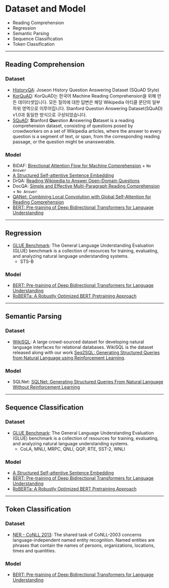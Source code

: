 # Dataset and Model

- Reading Comprehension
- Regression
- Semantic Parsing
- Sequence Classification
- Token Classification

---

## Reading Comprehension

### Dataset

- [HistoryQA](https://oss.navercorp.com/ClovaAI-PJT/HistoryQA): Joseon History Question Answering Dataset (SQuAD Style)
- [KorQuAD](https://korquad.github.io/): KorQuAD는 한국어 Machine Reading Comprehension을 위해 만든 데이터셋입니다. 모든 질의에 대한 답변은 해당 Wikipedia 아티클 문단의 일부 하위 영역으로 이루어집니다. Stanford Question Answering Dataset(SQuAD) v1.0과 동일한 방식으로 구성되었습니다.
- [SQuAD](https://rajpurkar.github.io/SQuAD-explorer/): **S**tanford **Qu**estion **A**nswering **D**ataset is a reading comprehension dataset, consisting of questions posed by crowdworkers on a set of Wikipedia articles, where the answer to every question is a segment of text, or span, from the corresponding reading passage, or the question might be unanswerable.

### Model

- BiDAF: [Birectional Attention Flow for Machine Comprehension](https://arxiv.org/abs/1611.01603) + `No Answer`
- [A Structured Self-attentive Sentence Embedding](https://arxiv.org/abs/1703.03130)
- DrQA: [Reading Wikipedia to Answer Open-Domain Questions](https://arxiv.org/abs/1704.00051)
- DocQA: [Simple and Effective Multi-Paragraph Reading Comprehension](https://arxiv.org/abs/1710.10723) + `No Answer`
- [QANet: Combining Local Convolution with Global Self-Attention for Reading Comprehension ](https://arxiv.org/abs/1804.09541)
- [BERT: Pre-training of Deep Bidirectional Transformers for Language Understanding](https://arxiv.org/abs/1810.04805)

---

## Regression

- [GLUE Benchmark](https://gluebenchmark.com/): The General Language Understanding Evaluation (GLUE) benchmark is a collection of resources for training, evaluating, and analyzing natural language understanding systems.
    - STS-B

### Model

- [BERT: Pre-training of Deep Bidirectional Transformers for Language Understanding](https://arxiv.org/abs/1810.04805)
- [RoBERTa: A Robustly Optimized BERT Pretraining Approach](https://arxiv.org/abs/1907.11692)

---


## Semantic Parsing

### Dataset

- [WikiSQL](https://github.com/salesforce/WikiSQL): A large crowd-sourced dataset for developing natural language interfaces for relational databases. WikiSQL is the dataset released along with our work [Seq2SQL: Generating Structured Queries from Natural Language using Reinforcement Learning](http://arxiv.org/abs/1709.00103).


### Model

- SQLNet: [SQLNet: Generating Structured Queries From Natural Language Without Reinforcement Learning](https://arxiv.org/abs/1711.04436)

---


## Sequence Classification

### Dataset

- [GLUE Benchmark](https://gluebenchmark.com/): The General Language Understanding Evaluation (GLUE) benchmark is a collection of resources for training, evaluating, and analyzing natural language understanding systems.
    - CoLA, MNLI, MRPC, QNLI, QQP, RTE, SST-2, WNLI 

### Model

- [A Structured Self-attentive Sentence Embedding](https://arxiv.org/abs/1703.03130)
- [BERT: Pre-training of Deep Bidirectional Transformers for Language Understanding](https://arxiv.org/abs/1810.04805)
- [RoBERTa: A Robustly Optimized BERT Pretraining Approach](https://arxiv.org/abs/1907.11692)

---

## Token Classification

### Dataset

- [NER - CoNLL 2013](https://www.clips.uantwerpen.be/conll2003/ner/): The shared task of CoNLL-2003 concerns language-independent named entity recognition. Named entities are phrases that contain the names of persons, organizations, locations, times and quantities. 

### Model

- [BERT: Pre-training of Deep Bidirectional Transformers for Language Understanding](https://arxiv.org/abs/1810.04805)